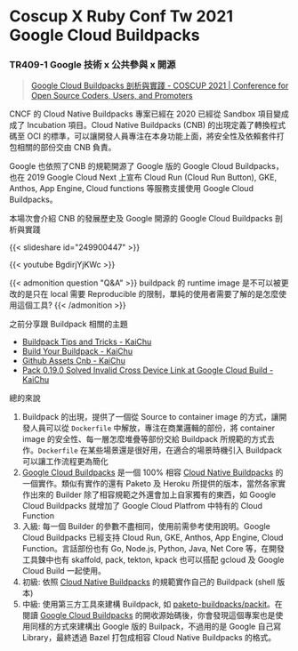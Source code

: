 # Coscup X Ruby Conf Tw 2021 Google Cloud Buildpacks


### TR409-1 Google 技術 x 公共參與 x 開源
> [Google Cloud Buildpacks 剖析與實踐 - COSCUP 2021 | Conference for Open Source Coders, Users, and Promoters](https://coscup.org/2021/zh-TW/session/J3X8SE)

CNCF 的 Cloud Native Buildpacks 專案已經在 2020 已經從 Sandbox 項目變成成了 Incubation 項目。Cloud Native Buildpacks (CNB) 的出現定義了轉換程式碼至 OCI 的標準，可以讓開發人員專注在本身功能上面，將安全性及依賴套件打包相關的部份交由 CNB 負責。

<!--more-->

Google 也依照了CNB 的規範開源了 Google 版的 Google Cloud Buildpacks，也在 2019 Google Cloud Next 上宣布 Cloud Run (Cloud Run Button), GKE, Anthos, App Engine, Cloud functions 等服務支援使用 Google Cloud Buildpacks。

本場次會介紹 CNB 的發展歷史及 Google 開源的 Google Cloud Buildpacks 剖析與實踐

{{< slideshare id="249900447" >}}

{{< youtube BgdirjYjKWc >}}

{{< admonition question "Q&A" >}}
buildpack 的 runtime image 是不可以被更改的是只在 local 需要 Reproducible 的限制，單純的使用者需要了解的是怎麼使用這個工具?
{{< /admonition >}}

之前分享跟 Buildpack 相關的主題
- [Buildpack Tips and Tricks - KaiChu](https://kaichu.io/posts/buildpack-tips-and-tricks/)
- [Build Your Buildpack - KaiChu](https://kaichu.io/posts/build-your-buildpack/)
- [Github Assets Cnb - KaiChu](https://kaichu.io/posts/github-assets-cnb/)
- [Pack 0.19.0 Solved Invalid Cross Device Link at Google Cloud Build - KaiChu](https://kaichu.io/posts/pack-solved-invalid-cross-device-link-at-google-cloud-build/)

總的來說

1. Buildpack 的出現，提供了一個從 Source to container image 的方式，讓開發人員可以從 `Dockerfile` 中解放，專注在商業邏輯的部份，將 container image 的安全性、每一層怎麼堆疊等部份交給 Buildpack 所規範的方式去作。`Dockerfile` 在某些場景還是很好用，在適合的場景時機引入 Buildpack 可以讓工作流程更為簡化
1. [Google Cloud Buildpacks](https://github.com/GoogleCloudPlatform/buildpacks) 是一個 100% 相容 [Cloud Native Buildpacks](https://buildpacks.io/) 的一個實作。類似有實作的還有 Paketo 及 Heroku 所提供的版本，當然各家實作出來的 Builder 除了相容規範之外還會加上自家獨有的東西，如 Google Cloud Buildpacks 就增加了 Google Cloud Platfrom 中特有的 Cloud Function
1. 入級: 每一個 Builder 的參數不盡相同，使用前需參考使用說明。Google Cloud Buildpacks 已經支持 Cloud Run, GKE, Anthos, App Engine, Cloud Function。言話部份也有 Go, Node.js, Python, Java, Net Core 等，在開發工具鍊中也有 skaffold, pack, tekton, kpack 也可以搭配 gcloud 及 Google Cloud Build 一起使用。
1. 初級: 依照 [Cloud Native Buildpacks](https://buildpacks.io/) 的規範實作自己的 Buildpack (shell 版本)
1. 中級: 使用第三方工具來建構 Buildpack, 如 [paketo-buildpacks/packit](https://github.com/paketo-buildpacks/packit)。在閱讀 [Google Cloud Buildpacks](https://github.com/GoogleCloudPlatform/buildpacks) 的開收源始碼後，你會發現這個專案也是使用同樣的方式來建構出 Google 版的 Builpack，不過用的是 Google 自己寫 Library，最終透過 Bazel 打包成相容 Cloud Native Buildpacks 的格式。

